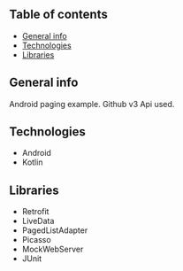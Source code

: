 ## Table of contents
* [General info](#general-info)
* [Technologies](#technologies)
* [Libraries](#libraries)

## General info
Android paging example. Github v3 Api used.
	
## Technologies
* Android
* Kotlin

## Libraries
* Retrofit
* LiveData
* PagedListAdapter
* Picasso
* MockWebServer
* JUnit

